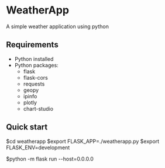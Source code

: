 # WeatherApp
A simple weather application using python

## Requirements
 - Python installed
 - Python packages:
	- flask
	- flask-cors
	- requests
	- geopy
	- ipinfo
	- plotly
	- chart-studio

## Quick start
$cd weatherapp
$export FLASK_APP=./weatherapp.py
$export FLASK_ENV=development

$python -m flask run --host=0.0.0.0